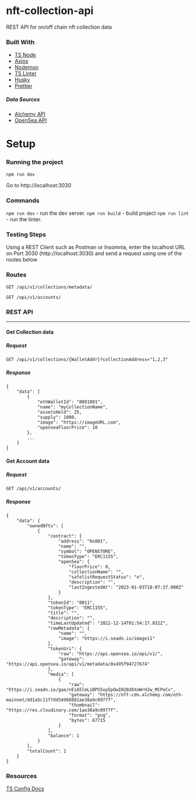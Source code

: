 # nft-collection-api
REST API for on/off chain nft collection data  

### Built With
* [TS Node](https://github.com/TypeStrong/ts-node)
* [Axios](https://github.com/axios/axios)
* [Nodemon](https://github.com/remy/nodemon)
* [TS Linter](https://github.com/typescript-eslint/typescript-eslint)
* [Husky](https://github.com/typicode/husky)
* [Prettier](https://github.com/prettier/prettier)
##### Data Sources
* [Alchemy API](https://docs.alchemy.com/)
* [OpenSea API](https://docs.opensea.io/)

# Setup

### Running the project
```shell
npm run dev
```

Go to http://localhost:3030

### Commands
`npm run dev` - run the dev server.
`npm run build` - build project
`npm run lint` - run the linter.

### Testing Steps
Using a REST Client such as Postman or Insomnia, enter the localhost URL on Port 3030 (http://localhost:3030) and send a request using one of the routes below

### Routes

```
GET /api/v1/collections/metadata/
```
```
GET /api/v1/accounts/
```

### REST API
---
#### Get Collection data

##### Request
`GET /api/v1/collections/{WalletAddr}?collectionAddress="1,2,3"`

##### Response
```
{
    "data": [
        {
            "ethWalletId": "0001001",
            "name": "myCollectionName",
            "assetsHeld": 25,
            "supply": 1000,
            "image": "https://imageURL.com",
            "openseaFloorPrice": 10
        },
        ...
    ]
}
```

#### Get Account data

##### Request
`GET /api/v1/accounts/`

##### Response
```
{
    "data": {
        "ownedNfts": [
            {
                "contract": {
                    "address": "0x001",
                    "name": "",
                    "symbol": "OPENSTORE",
                    "tokenType": "ERC1155",
                    "openSea": {
                        "floorPrice": 0,
                        "collectionName": "",
                        "safelistRequestStatus": "n",
                        "description": "",
                        "lastIngestedAt": "2023-01-03T18:07:37.000Z"
                    }
                },
                "tokenId": "0011",
                "tokenType": "ERC1155",
                "title": "",
                "description": "",
                "timeLastUpdated": "2022-12-14T01:54:17.832Z",
                "rawMetadata": {
                    "name": "",
                    "image": "https://i.seadn.io/image11"
                },
                "tokenUri": {
                    "raw": "https://api.opensea.io/api/v1/",
                    "gateway": "https://api.opensea.io/api/v1/metadata/0x495f94727674"
                },
                "media": [
                    {
                        "raw": "https://i.seadn.io/gae/nEi65lmLiBPS5xp5pOwIH28dXXoWrHJw_MCPeCv",
                        "gateway": "https://nft-cdn.alchemy.com/eth-mainnet/dd1a5c11f7dd54968881ae38a9c0977f",
                        "thumbnail": "https://res.cloudinary.com/1ae38a9c0977f",
                        "format": "png",
                        "bytes": 67715
                    }
                ],
                "balance": 1
            }
        ],
        "totalCount": 1
    }
}
```



### Resources
[TS Config Docs](https://www.typescriptlang.org/docs/handbook/tsconfig-json.html)

